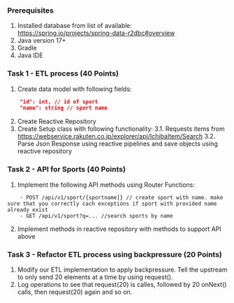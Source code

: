 ### Prerequisites
1. Installed database from list of available: https://spring.io/projects/spring-data-r2dbc#overview
2. Java version 17+
3. Gradle
4. Java IDE
 
### Task 1 - ETL process (40 Points)
1. Create data model with following fields:
```json
    "id": int, // id of sport
    "name": string // sport name
```
2. Create Reactive Repository
3. Create Setup class with following functionality:
    3.1. Requests items from https://webservice.rakuten.co.jp/explorer/api/IchibaItem/Search
    3.2. Parse Json Response using reactive pipelines and save objects using reactive repository
 
### Task 2 - API for Sports (40 Points)
1. Implement the following API methods using Router Functions:
```
    - POST /api/v1/sport/{sportname]} // create sport with name. make sure that you correctly cach exceptions if sport with provided name already exist
    - GET /api/v1/sport?q=... //search sports by name
```    
2. Implement methods in reactive repository with methods to support API above
 
### Task 3 - Refactor ETL process using backpressure (20 Points)
1. Modify our ETL implementation to apply backpressure. Tell the upstream to only send 20 elements at a time by using request().
2. Log operations to see that request(20) is calles, followed by 20 onNext() calls, then request(20) again and so on.

